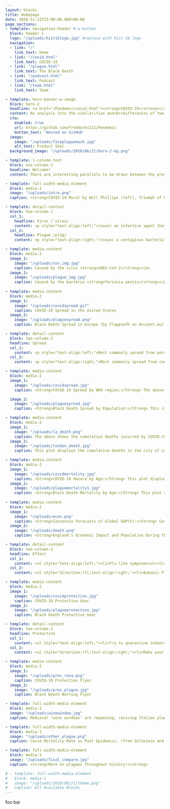 ```yaml
---
layout: blocks
title: Homepage
date: 2020-11-22T23:00:00.000+00:00
page_sections:
- template: navigation-header #-w-button
  block: header-1
  logo: "/uploads/hist1blogo.jpg" #replace with hist 1b logo
  navigation:
  - link: "/"
    link_text: Home
  - link: "/covid.html" 
    link_text: COVID-19
  - link: "/plague.html"
    link_text: The Black Death
  - link: "/podcast.html"
    link_text: Podcast
  - link: "/team.html"
    link_text: Team

- template: hero-banner-w-image
  block: hero-2
  headline: <a href="/Pandemic/covid.html"><strong>COVID-19</strong></a> vs <a href="/Pandemic/plague.html"><strong>The Black Death</strong></a>
  content: An analysis into the similarities and<br>differences of two widespread diseases. 
  cta:
    enabled: true
    url: https://github.com/Freddychu222/Pandemic
    button_text: 'Hosted on GitHub'
  image:
    image: "/uploads/faceplaguemask.jpg"
    alt_text: Product Shot
  background_image: "/uploads/2018/06/21/hero-2-bg.png"

- template: 1-column-text
  block: one-column-1
  headline: Welcome! 
  content: There are interesting parallels to be drawn between the present day pandemic of COVID-19 and the medieval plague of the Black Death. Using a side-by-side comparison, this website hopes to offer a better insight into the spread of diseases and their effects. 

- template: full-width-media-element
  block: media-1
  image: "/uploads/intro.png"
  caption: <strong>COVID-19 Mural by Will Phillips (left), Triumph of Death by Pieter Bruegel (right)</strong>

- template: detail-content
  block: two-column-1
  col_1: 
    headline: Virus /ˈvīrəs/
    content: <p style="text-align:left;">(noun) an infective agent that typically consists of a nucleic acid molecule in a protein coat, is too small to be seen by light microscopy, and is able to multiply only within the living cells of a host.</p>
  col_2:
    headline: Plague /plāɡ/
    content: <p style="text-align:right;">(noun) a contagious bacterial disease characterized by fever and delirium, typically with the formation of buboes (bubonic plague) and sometimes infection of the lungs (pneumonic plague).</p>

- template: media-content
  block: media-2
  image_1: 
    image: "/uploads/cov_img.jpg"
    caption: Caused by the virus <strong>SARS-CoV-2</strong></p>
  image_2: 
    image: "/uploads/plague_img.jpg"
    caption: Caused by the bacteria <strong>Yersinia pestis</strong></p>
    
- template: media-content
  block: media-2
  image_1: 
    image: "/uploads/covidspread.gif"
    caption: COVID-19 Spread in the United States
  image_2: 
    image: "/uploads/plaguespread.png"
    caption: Black Death Spread in Europe (by Flappiefh on Ancient.eu)

- template: detail-content
  block: two-column-2
  headline: Spread
  col_1: 
    content: <p style="text-align:left;">Most commonly spread from person-to-person by inhalation of respiratory droplets into the lungs. Based on current transmission rates, the virus is spreading easily and sustainably between people. Estimations place its infectivity between the flu and measles. Risk of animal to human transmission is considered to be very low.</p>
  col_2:
    content: <p style="text-align:right;">Most commonly spread from contaminated/infected animals. People were bitten by infected fleas (fleas get it from infected rodents) and came into contact with contaminated animal tissue. In some cases, humans who have developed pneumonic plague can transmit the plague in an aerosol form through cough droplets, but this was much rarer.</p>

- template: media-content
  block: media-2
  image_1: 
    image: "/uploads/covidspread.jpg"
    caption: <Strong>COVID-19 Spread by WHO region:</Strong> The above plot illustrates the reported infected individuals by each region of the world. The intermittent spikes are attributable to decreased testing on weekends. Currently, it seems as if the disease has passed its peak on a global scale, as evidenced by the gradual decrease in new cases for each region. 

  image_2: 
    image: "/uploads/plaguespread.jpg"
    caption: <Strong>Black Death Spread by Population:</Strong> This is an estimation of the number of individuals infected with the Bubonic Plague in England by year. Although data was reported less frequently compared to the new cases plot for COVID-19, the infection curve follows a similar trend; an initial exponential increase to the peak followed by gradual decrease. (graph from S. Broadberry, B. Campbell, and B. van Leeuwen 2010, English Medieval)

- template: media-content
  block: media-2
  image_1: 
    image: "/uploads/la_death.png"
    caption: The above shows the cumulative deaths incurred by COVID-19 in Los Angeles since the first death. The plot shows a very linear trend; since April 2020, the total number of deaths has increased at a mostly linear rate through late-August. (From LA County Department of Public Health)
  image_2: 
    image: "/uploads/london_death.jpg"
    caption: This plot displays the cumulative deaths in the city of London on 4 separate epidemics of the Black Death. Although deaths only rose around 50% per week, epidemics lasted 6 months. As a result, each of the four largest plague outbreaks killed about one fifth of Londoners. 

- template: media-content
  block: media-2
  image_1: 
    image: "/uploads/covidmortality.jpg"
    caption: <Strong>COVID-19 Hazard by Age:</Strong> This plot displays the risk (in percent) of developing serious symptoms from COVID-19  for different age groups. The mortality rate of COVID-19 increases as the infected individual’s age increases. This supports the CDC’s warning that the risk of severe illness increases with age. (from Williamson et. al., Nature, 7/8)
  image_2: 
    image: "/uploads/plaguemortality1.jpg"
    caption: <Strong>Black Death Mortality by Age:</Strong> This plot shows age distribution of the dead in England around the time of the Black Death. It can be seen that normal mortality rates report that over 25% of deaths are above the age of 70 whereas during the Black Death, the average age-at-death shifts to around 20-years-old. (DeWitte et al., 2017)
 
- template: media-content
  block: media-2
  image_1: 
    image: "/uploads/econ.png"
    caption: <Strong>Consensus Forecasts of Global GDP(%):</Strong> Covid-19 has caused the larget global recession in modern history since the Great Depression, as shown by the red dip in the graph above. Economic activity in advanced economies are projected to shrink up tp 7% as well by the end of the year. 
  image_2: 
    image: "/uploads/death.png"
    caption: <Strong>England's Economic Impact and Population During the Plague:</Strong> As indicated in the graph, In the mid 15th Century, England's Population dipped to below 50% of what it was in 1270 (in red), and the GDP went down with it (in black). It's interesting to note that so many people died that it actually inflated their per capita GDP (in green). 

- template: detail-content
  block: two-column-2
  headline: Effect
  col_1: 
    content: <ul style="text-align:left;"><li>Flu-like symptoms<ul><li>Fever/Chills<li>Cough<li>Fatigue<li>Muscle/Body Aches<li>Headaches</ul><li>Sore Throat, Cough<li>Congestion/Runny Nose<li>Nausea/Vomiting<li>Diarrhea<li>Shortness of Breath/Difficulty Breathing<li>Loss of taste/smell</ul>
  col_2:
    content: <ul style="direction:rtl;text-align:right;"><li>Bubonic Plague<ul><li>Flu-like symptoms + swollen lymph nodes (buboes)<li>Results from being bitten by infected fleas</ul><li>Septicemic Plague<ul><li>Flu-like symptoms + abdominal pain + internal bleeding + tissue death<li>Results from untreated bubonic plague or handling infected animals</ul><li>Pneumonic Plague<ul><li>Flu-like symptoms + severe pneumonia<li>Results from inhaling infected droplets from infected individuals or when untreated plague spreads to lungs<li>Only form of plague that can spread person-person</ul></ul>

- template: media-content
  block: media-2
  image_1: 
    image: "/uploads/covidprotection.jpg"
    caption: COVID-19 Protective Gear
  image_2: 
    image: "/uploads/plagueprotection.jpg"
    caption: Black Death Protective Gear

- template: detail-content
  block: two-column-2
  headline: Protection
  col_1: 
    content: <ul style="text-align:left;"><li>Try to quarantine indoors, if going out is neccessary, maintain social distance (at least 6ft)<li>Wash your hands with soap and water or with 60%+ alcohol hand sanitizer<li>Clean and disinfect potentially contaminated surfaces<li>Wear a mask when going out<li>Avoid touching your face- nose, eyes, mouth </ul>
  col_2:
    content: <ul style="direction:rtl;text-align:right;"><li>Make your home and outbuildings rodent-proof<li>Wear gloves when handling potentially infected animals<li>Wear insect repellent to keep rodent fleas away, DEET + Permethrin containing products are effective repellents<li>Keep fleas off your pets<li>Because of lack of individuals infected with pneumonic plague, most don’t have to worry about measure to prevent  human to human transmission</ul>

- template: media-content
  block: media-2
  image_1: 
    image: "/uploads/prev_rona.png"
    caption: COVID-19 Protection Flyer
  image_2: 
    image: "/uploads/prev_plague.jpg"
    caption: Black Death Warning Flyer

- template: full-width-media-element
  block: media-1
  image: "/uploads/winewindow.jpg"
  caption: Medieval ‘wine windows’ are reopening, reviving Italian plague tradition.

- template: full-width-media-element
  block: media-1
  image: "/uploads/other_plague.png"
  caption: Covid Mortality Rate vs Past Epidemics. (from Goldstein and Lee, 2020)

- template: full-width-media-element
  block: media-1
  image: "/uploads/final_compare.jpg"
  caption: <strong>More on plagues throughout history!</strong>

# - template: full-width-media-element
#   block: media-1
#   image: "/uploads/2018/06/21/theme.png"
#   caption: All Available Blocks
---
```

foo bar